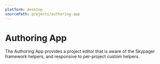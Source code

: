 ```yaml
---
platform: desktop
sourcePath: projects/authoring-app
---
```


# Authoring App

The Authoring App provides a project editor that is aware of the Skypager framework helpers,
and responsive to per-project custom helpers.  
